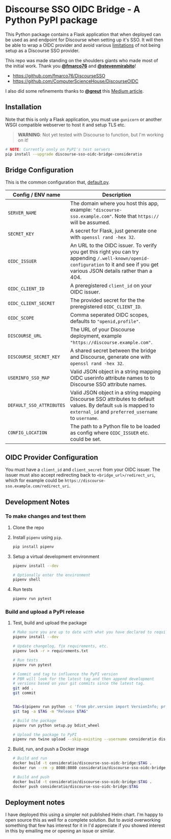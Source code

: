 # Discourse SSO OIDC Bridge - A Python PyPI package

This Python package contains a Flask application that when deployed can be used
as and endpoint for Discourse when setting up it's SSO. It will then be able to
wrap a OIDC provider and avoid various [limitations](https://meta.discourse.org/t/sso-vs-oauth2-difference/76543/11)
of not being setup as a Discourse SSO provider.

This repo was made standing on the shoulders giants who made most of the initial
work. Thank you [__@fmarco76__](https://github.com/fmarco76) and [__@stevenmirabito__](https://github.com/stevenmirabito)!

- https://github.com/fmarco76/DiscourseSSO
- https://github.com/ComputerScienceHouse/DiscourseOIDC

I also did some refinements thanks to [__@greut__](https://github.com/greut) this [Medium article](https://medium.com/@greut/building-a-python-package-a-docker-image-using-pipenv-233d8793b6cc).

## Installation

Note that this is only a Flask application, you must use `gunicorn` or another
WSGI compatible webserver to host it and setup TLS etc.

> __WARNING__: Not yet tested with Discourse to function, but I'm working on it!

```sh
# NOTE: Currently onnly on PyPI's test servers
pip install --upgrade discourse-sso-oidc-bridge-consideratio
```

## Bridge Configuration

This is the common configuration that, [default.py](discourse-sso-oidc-bridge/default.py).

| __Config / ENV name__     | __Description__ |
|---------------------------|-|
| `SERVER_NAME`             | The domain where you host this app, example: `"discourse-sso.example.com"`. Note that `https://` will be assumed. |
| `SECRET_KEY`              | A secret for Flask, just generate one with `openssl rand -hex 32`. |
| `OIDC_ISSUER`             | An URL to the OIDC issuer. To verify you get this right you can try appending `/.well-known/openid-configuration` to it and see if you get various JSON details rather than a 404. |
| `OIDC_CLIENT_ID`          | A preregistered `client_id` on your OIDC issuer. |
| `OIDC_CLIENT_SECRET`      | The provided secret for the the preregistered `OIDC_CLIENT_ID`. |
| `OIDC_SCOPE`              | Comma seperated OIDC scopes, defaults to `"openid,profile"`. |
| `DISCOURSE_URL`           | The URL of your Discourse deployment, example `"https://discourse.example.com"`. |
| `DISCOURSE_SECRET_KEY`    | A shared secret between the bridge and Discourse, generate one with `openssl rand -hex 32`. |
| `USERINFO_SSO_MAP`        | Valid JSON object in a string mapping OIDC userinfo attribute names to to Discourse SSO attribute names. |
| `DEFAULT_SSO_ATTRIBUTES`  | Valid JSON object in a string mapping Discourse SSO attributes to default values. By default `sub` is mapped to `external_id` and `preferred_username` to `username`. |
| `CONFIG_LOCATION`         | The path to a Python file to be loaded as config where `OIDC_ISSUER` etc. could be set. |

## OIDC Provider Configuration

You must have a `client_id` and `client_secret` from your OIDC issuer. The
issuer must also accept redirecting back to `<bridge_url>/redirect_uri`, which
for example could be `https://discourse-sso.example.com/redirect_uri`.

## Development Notes

### To make changes and test them

1. Clone the repo

2. Install `pipenv` using `pip`.

    ```sh
    pip install pipenv
    ```

3. Setup a virtual development environment

    ```sh
    pipenv install --dev

    # Optionally enter the environment
    pipenv shell
    ```

4. Run tests

    ```sh
    pipenv run pytest
    ```

### Build and upload a PyPI release

1. Test, build and upload the package

    ```sh
    # Make sure you are up to date with what you have declared to require
    pipenv install --dev

    # Update changelog, fix requirements, etc.
    pipenv lock -r > requirements.txt

    # Run tests
    pipenv run pytest

    # Commit and tag to influence the PyPI version
    # PBR will look for the latest tag and then append development
    # versions based on your git commits since the latest tag.
    git add .
    git commit


    TAG=$(pipenv run python -c 'from pbr.version import VersionInfo; print(VersionInfo("discourse_sso_oidc_bridge").version_string())')
    git tag -a $TAG -m "Release $TAG"

    # Build the package
    pipenv run python setup.py bdist_wheel

    # Upload the package to PyPI
    pipenv run twine upload --skip-existing --username consideratio dist/*
    ```

2. Build, run, and push a Docker image

    ```sh
    # Build and run
    docker build -t consideratio/discourse-sso-oidc-bridge:$TAG .
    docker run --rm -p 8080:8080 consideratio/discourse-sso-oidc-bridge:$TAG

    # Build and push
    docker build -t consideratio/discourse-sso-oidc-bridge:$TAG .
    docker push consideratio/discourse-sso-oidc-bridge:$TAG
    ```

## Deployment notes

I have deployed this using a simpler not published Helm chart. I'm happy to open source this as well for a complete solution. But to avoid overworking something that few has interest for it in I'd appreciate if you showed interest in this by emailing me or opening an issue or similar.
